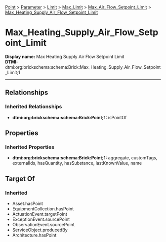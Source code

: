 [Point](../../../../../Point.md) > [Parameter](../../../../Parameter.md) > [Limit](../../../Limit.md) > [Max_Limit](../../Max_Limit.md) > [Max_Air_Flow_Setpoint_Limit](../Max_Air_Flow_Setpoint_Limit.md) > [Max_Heating_Supply_Air_Flow_Setpoint_Limit](.)
# Max_Heating_Supply_Air_Flow_Setpoint_Limit

**Display name:** Max Heating Supply Air Flow Setpoint Limit<br />
**DTMI:** dtmi:org:brickschema:schema:Brick:Max_Heating_Supply_Air_Flow_Setpoint_Limit;1

---
## Relationships
### Inherited Relationships
* **dtmi:org:brickschema:schema:Brick:Point;1:** isPointOf
## Properties
### Inherited Properties
* **dtmi:org:brickschema:schema:Brick:Point;1:** aggregate, customTags, externalIds, hasQuantity, hasSubstance, lastKnownValue, name
## Target Of
### Inherited
* Asset.hasPoint
* EquipmentCollection.hasPoint
* ActuationEvent.targetPoint
* ExceptionEvent.sourcePoint
* ObservationEvent.sourcePoint
* ServiceObject.producedBy
* Architecture.hasPoint
